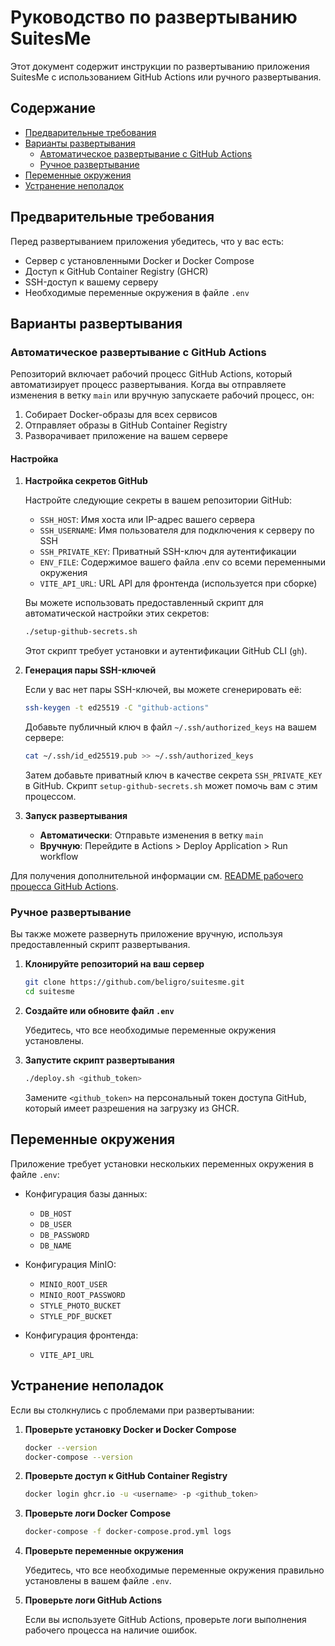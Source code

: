# Руководство по развертыванию SuitesMe

Этот документ содержит инструкции по развертыванию приложения SuitesMe с использованием GitHub Actions или ручного развертывания.

## Содержание

- [Предварительные требования](#предварительные-требования)
- [Варианты развертывания](#варианты-развертывания)
  - [Автоматическое развертывание с GitHub Actions](#автоматическое-развертывание-с-github-actions)
  - [Ручное развертывание](#ручное-развертывание)
- [Переменные окружения](#переменные-окружения)
- [Устранение неполадок](#устранение-неполадок)

## Предварительные требования

Перед развертыванием приложения убедитесь, что у вас есть:

- Сервер с установленными Docker и Docker Compose
- Доступ к GitHub Container Registry (GHCR)
- SSH-доступ к вашему серверу
- Необходимые переменные окружения в файле `.env`

## Варианты развертывания

### Автоматическое развертывание с GitHub Actions

Репозиторий включает рабочий процесс GitHub Actions, который автоматизирует процесс развертывания. Когда вы отправляете изменения в ветку `main` или вручную запускаете рабочий процесс, он:

1. Собирает Docker-образы для всех сервисов
2. Отправляет образы в GitHub Container Registry
3. Разворачивает приложение на вашем сервере

#### Настройка

1. **Настройка секретов GitHub**

   Настройте следующие секреты в вашем репозитории GitHub:

   - `SSH_HOST`: Имя хоста или IP-адрес вашего сервера
   - `SSH_USERNAME`: Имя пользователя для подключения к серверу по SSH
   - `SSH_PRIVATE_KEY`: Приватный SSH-ключ для аутентификации
   - `ENV_FILE`: Содержимое вашего файла .env со всеми переменными окружения
   - `VITE_API_URL`: URL API для фронтенда (используется при сборке)

   Вы можете использовать предоставленный скрипт для автоматической настройки этих секретов:

   ```bash
   ./setup-github-secrets.sh
   ```

   Этот скрипт требует установки и аутентификации GitHub CLI (`gh`).

2. **Генерация пары SSH-ключей**

   Если у вас нет пары SSH-ключей, вы можете сгенерировать её:

   ```bash
   ssh-keygen -t ed25519 -C "github-actions"
   ```

   Добавьте публичный ключ в файл `~/.ssh/authorized_keys` на вашем сервере:

   ```bash
   cat ~/.ssh/id_ed25519.pub >> ~/.ssh/authorized_keys
   ```

   Затем добавьте приватный ключ в качестве секрета `SSH_PRIVATE_KEY` в GitHub. Скрипт `setup-github-secrets.sh` может помочь вам с этим процессом.

3. **Запуск развертывания**

   - **Автоматически**: Отправьте изменения в ветку `main`
   - **Вручную**: Перейдите в Actions > Deploy Application > Run workflow

Для получения дополнительной информации см. [README рабочего процесса GitHub Actions](.github/workflows/README.ru.md).

### Ручное развертывание

Вы также можете развернуть приложение вручную, используя предоставленный скрипт развертывания.

1. **Клонируйте репозиторий на ваш сервер**

   ```bash
   git clone https://github.com/beligro/suitesme.git
   cd suitesme
   ```

2. **Создайте или обновите файл `.env`**

   Убедитесь, что все необходимые переменные окружения установлены.

3. **Запустите скрипт развертывания**

   ```bash
   ./deploy.sh <github_token>
   ```

   Замените `<github_token>` на персональный токен доступа GitHub, который имеет разрешения на загрузку из GHCR.

## Переменные окружения

Приложение требует установки нескольких переменных окружения в файле `.env`:

- Конфигурация базы данных:
  - `DB_HOST`
  - `DB_USER`
  - `DB_PASSWORD`
  - `DB_NAME`

- Конфигурация MinIO:
  - `MINIO_ROOT_USER`
  - `MINIO_ROOT_PASSWORD`
  - `STYLE_PHOTO_BUCKET`
  - `STYLE_PDF_BUCKET`

- Конфигурация фронтенда:
  - `VITE_API_URL`

## Устранение неполадок

Если вы столкнулись с проблемами при развертывании:

1. **Проверьте установку Docker и Docker Compose**

   ```bash
   docker --version
   docker-compose --version
   ```

2. **Проверьте доступ к GitHub Container Registry**

   ```bash
   docker login ghcr.io -u <username> -p <github_token>
   ```

3. **Проверьте логи Docker Compose**

   ```bash
   docker-compose -f docker-compose.prod.yml logs
   ```

4. **Проверьте переменные окружения**

   Убедитесь, что все необходимые переменные окружения правильно установлены в вашем файле `.env`.

5. **Проверьте логи GitHub Actions**

   Если вы используете GitHub Actions, проверьте логи выполнения рабочего процесса на наличие ошибок.
